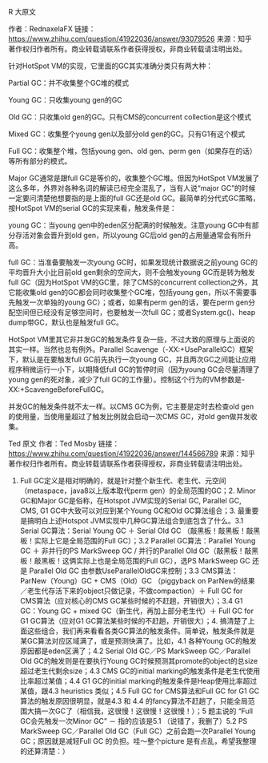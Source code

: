 R 大原文

作者：RednaxelaFX
链接：https://www.zhihu.com/question/41922036/answer/93079526
来源：知乎
著作权归作者所有。商业转载请联系作者获得授权，非商业转载请注明出处。

针对HotSpot VM的实现，它里面的GC其实准确分类只有两大种：

Partial GC：并不收集整个GC堆的模式

Young GC：只收集young gen的GC

Old GC：只收集old gen的GC。只有CMS的concurrent collection是这个模式

Mixed GC：收集整个young gen以及部分old gen的GC。只有G1有这个模式

Full GC：收集整个堆，包括young gen、old gen、perm gen（如果存在的话）等所有部分的模式。

Major GC通常是跟full GC是等价的，收集整个GC堆。但因为HotSpot VM发展了这么多年，外界对各种名词的解读已经完全混乱了，当有人说“major GC”的时候一定要问清楚他想要指的是上面的full GC还是old GC。最简单的分代式GC策略，按HotSpot VM的serial GC的实现来看，触发条件是：

young GC：当young gen中的eden区分配满的时候触发。注意young GC中有部分存活对象会晋升到old gen，所以young GC后old gen的占用量通常会有所升高。

full GC：当准备要触发一次young GC时，如果发现统计数据说之前young GC的平均晋升大小比目前old gen剩余的空间大，则不会触发young GC而是转为触发full GC（因为HotSpot VM的GC里，除了CMS的concurrent collection之外，其它能收集old gen的GC都会同时收集整个GC堆，包括young gen，所以不需要事先触发一次单独的young GC）；或者，如果有perm gen的话，要在perm gen分配空间但已经没有足够空间时，也要触发一次full GC；或者System.gc()、heap dump带GC，默认也是触发full GC。

HotSpot VM里其它非并发GC的触发条件复杂一些，不过大致的原理与上面说的其实一样。当然也总有例外。Parallel Scavenge（-XX:+UseParallelGC）框架下，默认是在要触发full GC前先执行一次young GC，并且两次GC之间能让应用程序稍微运行一小下，以期降低full GC的暂停时间（因为young GC会尽量清理了young gen的死对象，减少了full GC的工作量）。控制这个行为的VM参数是-XX:+ScavengeBeforeFullGC。

并发GC的触发条件就不太一样。以CMS GC为例，它主要是定时去检查old gen的使用量，当使用量超过了触发比例就会启动一次CMS GC，对old gen做并发收集。

Ted 原文
作者：Ted Mosby
链接：https://www.zhihu.com/question/41922036/answer/144566789
来源：知乎
著作权归作者所有。商业转载请联系作者获得授权，非商业转载请注明出处。

1. Full GC定义是相对明确的，就是针对整个新生代、老生代、元空间（metaspace，java8以上版本取代perm gen）的全局范围的GC；2. Minor GC和Major GC是俗称，在Hotspot JVM实现的Serial GC, Parallel GC, CMS, G1 GC中大致可以对应到某个Young GC和Old GC算法组合；3. 最重要是搞明白上述Hotspot JVM实现中几种GC算法组合到底包含了什么。3.1 Serial GC算法：Serial Young GC ＋ Serial Old GC （敲黑板！敲黑板！敲黑板！实际上它是全局范围的Full GC）；3.2 Parallel GC算法：Parallel Young GC ＋ 非并行的PS MarkSweep GC / 并行的Parallel Old GC（敲黑板！敲黑板！敲黑板！这俩实际上也是全局范围的Full GC），选PS MarkSweep GC 还是 Parallel Old GC 由参数UseParallelOldGC来控制；3.3 CMS算法：ParNew（Young）GC + CMS（Old）GC （piggyback on ParNew的结果／老生代存活下来的object只做记录，不做compaction）＋ Full GC for CMS算法（应对核心的CMS GC某些时候的不赶趟，开销很大）；3.4 G1 GC：Young GC + mixed GC（新生代，再加上部分老生代）＋ Full GC for G1 GC算法（应对G1 GC算法某些时候的不赶趟，开销很大）；4. 搞清楚了上面这些组合，我们再来看看各类GC算法的触发条件。简单说，触发条件就是某GC算法对应区域满了，或是预测快满了。比如，4.1 各种Young GC的触发原因都是eden区满了；4.2 Serial Old GC／PS MarkSweep GC／Parallel Old GC的触发则是在要执行Young GC时候预测其promote的object的总size超过老生代剩余size；4.3 CMS GC的initial marking的触发条件是老生代使用比率超过某值；4.4 G1 GC的initial marking的触发条件是Heap使用比率超过某值，跟4.3 heuristics 类似；4.5 Full GC for CMS算法和Full GC for G1 GC算法的触发原因很明显，就是4.3 和 4.4 的fancy算法不赶趟了，只能全局范围大搞一次GC了（相信我，这很慢！这很慢！这很慢！）；5 题主说的 “Full GC会先触发一次Minor GC” － 指的应该是5.1 （说错了，我删了）5.2 PS MarkSweep GC／Parallel Old GC（Full GC）之前会跑一次Parallel Young GC；原因就是减轻Full GC 的负担。哇～整个picture 是有点乱，希望我整理的还算清楚：）
